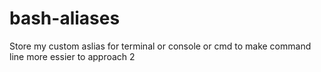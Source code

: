 # bash-aliases
Store my custom aslias for terminal or console or cmd to make command line more essier to approach
2